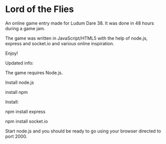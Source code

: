 Lord of the Flies
=================

An online game entry made for Ludum Dare 38. It was done in 48 hours during a game jam.

The game was written in JavaScript/HTML5 with the help of node.js, express and socket.io and various online inspiration.

Enjoy!

Updated info:

The game requires Node.js.

Install node.js

install npm

Install: 

npm install express

npm install socket.io


Start node.js and you should be ready to go using your browser directed to port 2000.
